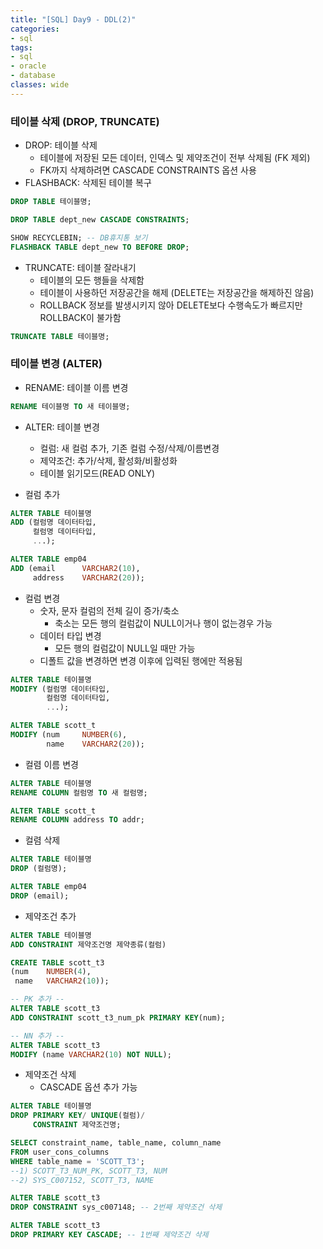 ```yaml
---
title: "[SQL] Day9 - DDL(2)"
categories:
- sql
tags:
- sql
- oracle
- database
classes: wide
---
```



### 테이블 삭제 (DROP, TRUNCATE)

- DROP: 테이블 삭제
	- 테이블에 저장된 모든 데이터, 인덱스 및 제약조건이 전부 삭제됨 (FK 제외)
	- FK까지 삭제하려면 CASCADE CONSTRAINTS 옵션 사용
- FLASHBACK: 삭제된 테이블 복구

```sql
DROP TABLE 테이블명;
```

```sql
DROP TABLE dept_new CASCADE CONSTRAINTS;

SHOW RECYCLEBIN; -- DB휴지통 보기
FLASHBACK TABLE dept_new TO BEFORE DROP;
```

- TRUNCATE: 테이블 잘라내기
	- 테이블의 모든 행들을 삭제함
	- 테이블이 사용하던 저장공간을 해제 (DELETE는 저장공간을 해제하진 않음)
	- ROLLBACK 정보를 발생시키지 않아 DELETE보다 수행속도가 빠르지만 ROLLBACK이 불가함

```sql
TRUNCATE TABLE 테이블명;
```


### 테이블 변경 (ALTER)

- RENAME: 테이블 이름 변경

```sql
RENAME 테이블명 TO 새 테이블명;
```

- ALTER: 테이블 변경
	- 컬럼: 새 컬럼 추가, 기존 컬럼 수정/삭제/이름변경
	- 제약조건: 추가/삭제, 활성화/비활성화
	- 테이블 읽기모드(READ ONLY)

- 컬럼 추가

```sql
ALTER TABLE 테이블명
ADD (컬럼명 데이터타입,
	 컬럼명 데이터타입,
	 ...);
```

```sql
ALTER TABLE emp04
ADD (email		VARCHAR2(10),
	 address	VARCHAR2(20));
```

- 컬럼 변경
	- 숫자, 문자 컬럼의 전체 길이 증가/축소
		- 축소는 모든 행의 컬럼값이 NULL이거나 행이 없는경우 가능
	- 데이터 타입 변경
		- 모든 행의 컬럼값이 NULL일 때만 가능
	- 디폴트 값을 변경하면 변경 이후에 입력된 행에만 적용됨

```sql
ALTER TABLE 테이블명
MODIFY (컬럼명 데이터타입,
		컬럼명 데이터타입,
		...);
```

```sql
ALTER TABLE scott_t
MODIFY (num		NUMBER(6),
        name	VARCHAR2(20));
```

- 컬렴 이름 변경

```sql
ALTER TABLE 테이블명
RENAME COLUMN 컬럼명 TO 새 컬럼명;
```

```sql
ALTER TABLE scott_t
RENAME COLUMN address TO addr;
```

- 컬렴 삭제

```sql
ALTER TABLE 테이블명
DROP (컬럼명);
```

```sql
ALTER TABLE emp04
DROP (email);
```

- 제약조건 추가

```sql
ALTER TABLE 테이블명
ADD CONSTRAINT 제약조건명 제약종류(컬럼)
```

```sql
CREATE TABLE scott_t3
(num    NUMBER(4),
 name   VARCHAR2(10));

-- PK 추가 --
ALTER TABLE scott_t3
ADD CONSTRAINT scott_t3_num_pk PRIMARY KEY(num);

-- NN 추가 --
ALTER TABLE scott_t3
MODIFY (name VARCHAR2(10) NOT NULL);
```

- 제약조건 삭제
	- CASCADE 옵션 추가 가능

```sql
ALTER TABLE 테이블명
DROP PRIMARY KEY/ UNIQUE(컬럼)/
	 CONSTRAINT 제약조건명;
```

```sql
SELECT constraint_name, table_name, column_name
FROM user_cons_columns
WHERE table_name = 'SCOTT_T3';
--1) SCOTT_T3_NUM_PK, SCOTT_T3, NUM
--2) SYS_C007152, SCOTT_T3, NAME

ALTER TABLE scott_t3
DROP CONSTRAINT sys_c007148; -- 2번째 제약조건 삭제

ALTER TABLE scott_t3
DROP PRIMARY KEY CASCADE; -- 1번째 제약조건 삭제
```
